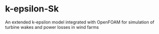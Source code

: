 # k-epsilon-Sk
An extended k-epsilon model integrated with OpenFOAM for simulation of turbine wakes and power losses in wind farms
